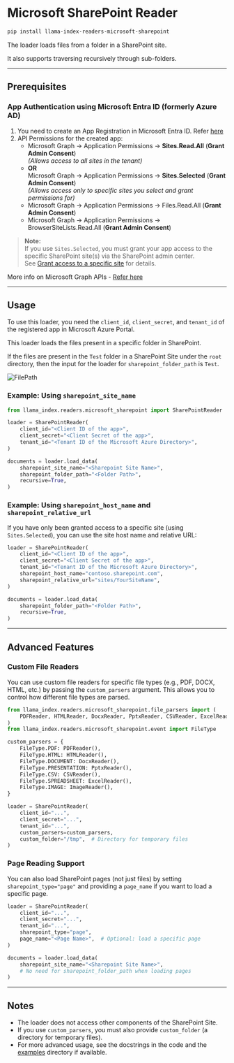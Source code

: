 # Microsoft SharePoint Reader

```bash
pip install llama-index-readers-microsoft-sharepoint
```

The loader loads files from a folder in a SharePoint site.

It also supports traversing recursively through sub-folders.

---

## Prerequisites

### App Authentication using Microsoft Entra ID (formerly Azure AD)

1. You need to create an App Registration in Microsoft Entra ID. Refer [here](https://learn.microsoft.com/en-us/azure/healthcare-apis/register-application)
2. API Permissions for the created app:
   - Microsoft Graph → Application Permissions → **Sites.Read.All** (**Grant Admin Consent**)  
     *(Allows access to all sites in the tenant)*
   - **OR**  
     Microsoft Graph → Application Permissions → **Sites.Selected** (**Grant Admin Consent**)  
     *(Allows access only to specific sites you select and grant permissions for)*
   - Microsoft Graph → Application Permissions → Files.Read.All (**Grant Admin Consent**)
   - Microsoft Graph → Application Permissions → BrowserSiteLists.Read.All (**Grant Admin Consent**)

> **Note:**  
> If you use `Sites.Selected`, you must grant your app access to the specific SharePoint site(s) via the SharePoint admin center.  
> See [Grant access to a specific site](https://learn.microsoft.com/en-us/sharepoint/dev/solution-guidance/security-apponly-azuread#grant-access-to-a-specific-site) for details.

More info on Microsoft Graph APIs - [Refer here](https://learn.microsoft.com/en-us/graph/permissions-reference)

---

## Usage

To use this loader, you need the `client_id`, `client_secret`, and `tenant_id` of the registered app in Microsoft Azure Portal.

This loader loads the files present in a specific folder in SharePoint.

If the files are present in the `Test` folder in a SharePoint Site under the `root` directory, then the input for the loader for `sharepoint_folder_path` is `Test`.

![FilePath](file_path_info.png)

### Example: Using `sharepoint_site_name`

```python
from llama_index.readers.microsoft_sharepoint import SharePointReader

loader = SharePointReader(
    client_id="<Client ID of the app>",
    client_secret="<Client Secret of the app>",
    tenant_id="<Tenant ID of the Microsoft Azure Directory>",
)

documents = loader.load_data(
    sharepoint_site_name="<Sharepoint Site Name>",
    sharepoint_folder_path="<Folder Path>",
    recursive=True,
)
```

### Example: Using `sharepoint_host_name` and `sharepoint_relative_url`

If you have only been granted access to a specific site (using `Sites.Selected`), you can use the site host name and relative URL:

```python
loader = SharePointReader(
    client_id="<Client ID of the app>",
    client_secret="<Client Secret of the app>",
    tenant_id="<Tenant ID of the Microsoft Azure Directory>",
    sharepoint_host_name="contoso.sharepoint.com",
    sharepoint_relative_url="sites/YourSiteName",
)

documents = loader.load_data(
    sharepoint_folder_path="<Folder Path>",
    recursive=True,
)
```

---

## Advanced Features

### Custom File Readers

You can use custom file readers for specific file types (e.g., PDF, DOCX, HTML, etc.) by passing the `custom_parsers` argument. This allows you to control how different file types are parsed.

```python
from llama_index.readers.microsoft_sharepoint.file_parsers import (
    PDFReader, HTMLReader, DocxReader, PptxReader, CSVReader, ExcelReader, ImageReader
)
from llama_index.readers.microsoft_sharepoint.event import FileType

custom_parsers = {
    FileType.PDF: PDFReader(),
    FileType.HTML: HTMLReader(),
    FileType.DOCUMENT: DocxReader(),
    FileType.PRESENTATION: PptxReader(),
    FileType.CSV: CSVReader(),
    FileType.SPREADSHEET: ExcelReader(),
    FileType.IMAGE: ImageReader(),
}

loader = SharePointReader(
    client_id="...",
    client_secret="...",
    tenant_id="...",
    custom_parsers=custom_parsers,
    custom_folder="/tmp",  # Directory for temporary files
)
```

### Page Reading Support

You can also load SharePoint pages (not just files) by setting `sharepoint_type="page"` and providing a `page_name` if you want to load a specific page.

```python
loader = SharePointReader(
    client_id="...",
    client_secret="...",
    tenant_id="...",
    sharepoint_type="page",
    page_name="<Page Name>",  # Optional: load a specific page
)

documents = loader.load_data(
    sharepoint_site_name="<Sharepoint Site Name>",
    # No need for sharepoint_folder_path when loading pages
)
```

---

## Notes

- The loader does not access other components of the SharePoint Site.
- If you use `custom_parsers`, you must also provide `custom_folder` (a directory for temporary files).
- For more advanced usage, see the docstrings in the code and the [examples](examples/) directory if available.
